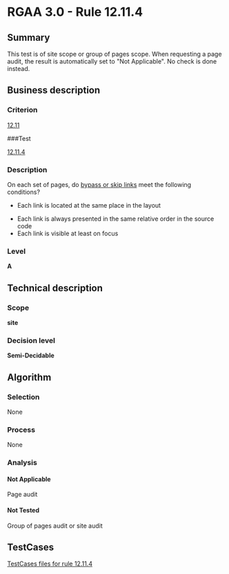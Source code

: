 # RGAA 3.0 -  Rule 12.11.4

## Summary

This test is of site scope or group of pages scope. When requesting a page audit, the result is automatically set to "Not Applicable". No check is done instead.

## Business description

### Criterion

[12.11](http://asqatasun.github.io/RGAA--3.0--EN/RGAA3.0_Criteria_English_version_v1.html#crit-12-11)

###Test

[12.11.4](http://asqatasun.github.io/RGAA--3.0--EN/RGAA3.0_Criteria_English_version_v1.html#test-12-11-4)

### Description
On each set of pages,
    do <a href="http://asqatasun.github.io/RGAA--3.0--EN/RGAA3.0_Glossary_English_version_v1.html#mLienEvitement">bypass
  or skip links</a> meet the following
    conditions?
    <ul><li> Each link is located at the same place in the
   layout</li>
  <li> Each link is always presented in the same
   relative order in the source code</li>
  <li>Each link is visible at least on focus</li>
    </ul> 


### Level

**A**

## Technical description

### Scope

**site**

### Decision level

**Semi-Decidable**

## Algorithm

### Selection

None

### Process

None

### Analysis

#### Not Applicable

Page audit 

#### Not Tested

Group of pages audit or site audit



##  TestCases 

[TestCases files for rule 12.11.4](https://github.com/Asqatasun/Asqatasun/tree/master/rules/rules-rgaa3.0/src/test/resources/testcases/rgaa30/Rgaa30Rule121104/) 


